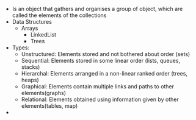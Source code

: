 - Is an object that gathers and organises a group of object, which are called the elements of the collections
- Data Structures
	- Arrays
	  - LinkedList
	  - Trees
- Types:
	- Unstructured: Elements stored and not bothered about order (sets)
	- Sequential: Elements stored in some linear order (lists, queues, stacks)
	- Hierarchal: Elements arranged in a non-linear ranked order (trees, heaps)
	- Graphical: Elements contain multiple links and paths to other elements(graphs)
	- Relational: Elements obtained using information given by other elements(tables, map)
- 
